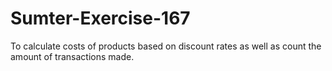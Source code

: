 # Sumter-Exercise-167
To calculate costs of products based on discount rates as well as count the amount of transactions made.
